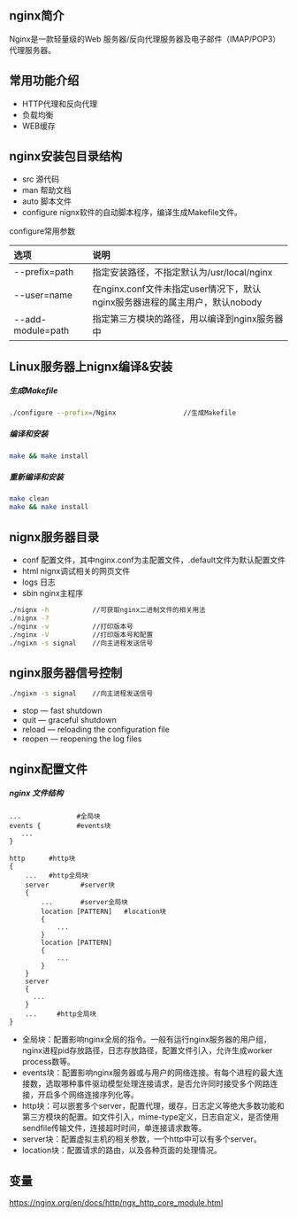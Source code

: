 ## nginx简介
Nginx是一款轻量级的Web 服务器/反向代理服务器及电子邮件（IMAP/POP3）代理服务器。

## 常用功能介绍
- HTTP代理和反向代理
- 负载均衡
- WEB缓存

## nginx安装包目录结构
- src 源代码
- man 帮助文档
- auto 脚本文件
- configure nignx软件的自动脚本程序，编译生成Makefile文件。

configure常用参数

选项|说明
:--|:--
--prefix=path|指定安装路径，不指定默认为/usr/local/nginx
--user=name|在nginx.conf文件未指定user情况下，默认nginx服务器进程的属主用户，默认nobody
--add-module=path|指定第三方模块的路径，用以编译到nginx服务器中

## Linux服务器上nignx编译&安装
##### 生成Makefile
```sh
./configure --prefix=/Nginx                 //生成Makefile
```
##### 编译和安装
```sh
make && make install
```
##### 重新编译和安装
```sh
make clean
make && make install
```
## nignx服务器目录
- conf 配置文件，其中nginx.conf为主配置文件，.default文件为默认配置文件
- html nignx调试相关的网页文件
- logs 日志
- sbin nginx主程序  
```sh
./nignx -h           //可获取nginx二进制文件的相关用法
./nignx -?
./nginx -v           //打印版本号
./nginx -V           //打印版本号和配置
./ngixn -s signal    //向主进程发送信号  
```

## nginx服务器信号控制
```sh
./ngixn -s signal    //向主进程发送信号
```
- stop — fast shutdown
- quit — graceful shutdown
- reload — reloading the configuration file
- reopen — reopening the log files

## nginx配置文件
##### nginx 文件结构
```
...              #全局块
events {         #events块
   ...
}

http      #http块
{
    ...   #http全局块
    server        #server块
    {
        ...       #server全局块
        location [PATTERN]   #location块
        {
            ...
        }
        location [PATTERN]
        {
            ...
        }
    }
    server
    {
      ...
    }
    ...     #http全局块
}
```
- 全局块：配置影响nginx全局的指令。一般有运行nginx服务器的用户组，nginx进程pid存放路径，日志存放路径，配置文件引入，允许生成worker process数等。
- events块：配置影响nginx服务器或与用户的网络连接。有每个进程的最大连接数，选取哪种事件驱动模型处理连接请求，是否允许同时接受多个网路连接，开启多个网络连接序列化等。
- http块：可以嵌套多个server，配置代理，缓存，日志定义等绝大多数功能和第三方模块的配置。如文件引入，mime-type定义，日志自定义，是否使用sendfile传输文件，连接超时时间，单连接请求数等。
- server块：配置虚拟主机的相关参数，一个http中可以有多个server。
- location块：配置请求的路由，以及各种页面的处理情况。

## 变量
https://nginx.org/en/docs/http/ngx_http_core_module.html
